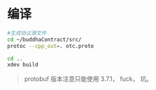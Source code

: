 # 编译

```bash
#生成协议源文件
cd ~/buddhaContract/src/
protoc --cpp_out=. otc.proto

cd ..
xdev build
```

> protobuf 版本注意只能使用 3.7.1， fuck， 坑。
